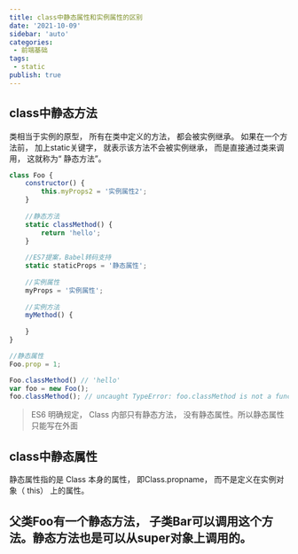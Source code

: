 ```yaml
---
title: class中静态属性和实例属性的区别
date: '2021-10-09'
sidebar: 'auto'
categories:
 - 前端基础
tags:
 - static
publish: true
---
```


## class中静态方法
类相当于实例的原型， 所有在类中定义的方法， 都会被实例继承。 如果在一个方法前， 加上static关键字， 就表示该方法不会被实例继承， 而是直接通过类来调用， 这就称为“ 静态方法”。
```js
class Foo {
	constructor() {
		this.myProps2 = '实例属性2';
	}
	
	//静态方法
	static classMethod() {
		return 'hello';
	}
	
	//ES7提案，Babel转码支持
	static staticProps = '静态属性';
	
	//实例属性
	myProps = '实例属性';
	
	//实例方法
	myMethod() {
		
	}
}

//静态属性
Foo.prop = 1;

Foo.classMethod() // 'hello'
var foo = new Foo();
foo.classMethod(); // uncaught TypeError: foo.classMethod is not a function
```
> ES6 明确规定， Class 内部只有静态方法， 没有静态属性。所以静态属性只能写在外面

## class中静态属性
静态属性指的是 Class 本身的属性， 即Class.propname， 而不是定义在实例对象（ this） 上的属性。

## 父类Foo有一个静态方法， 子类Bar可以调用这个方法。静态方法也是可以从super对象上调用的。